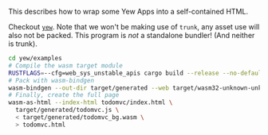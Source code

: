 This describes how to wrap some Yew Apps into a self-contained HTML.

Checkout [`yew`](https://github.com/yewstack/yew). Note that we won't be making
use of `trunk`, any asset use will also not be packed. This program is _not_ a
standalone bundler! (And neither is trunk).

```bash
cd yew/examples
# Compile the wasm target module
RUSTFLAGS=--cfg=web_sys_unstable_apis cargo build --release --no-default-features --target wasm32-unknown-unknown -p todomvc
# Pack with wasm-bindgen
wasm-bindgen --out-dir target/generated --web target/wasm32-unknown-unknown/release/todomvc.wasm
# Finally, create the full page
wasm-as-html --index-html todomvc/index.html \
  target/generated/todomvc.js \
  < target/generated/todomvc_bg.wasm \
  > todomvc.html
```
